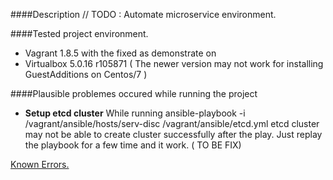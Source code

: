 ####Description
    // TODO : Automate microservice environment.

####Tested project environment.
+   Vagrant 1.8.5 with the fixed as demonstrate on 
+   Virtualbox 5.0.16 r105871 ( The newer version may not work for installing GuestAdditions on Centos/7 )

####Plausible problemes occured while running the project

* **Setup etcd cluster**
    While running 
    ansible-playbook -i /vagrant/ansible/hosts/serv-disc /vagrant/ansible/etcd.yml
    etcd cluster may not be able to create cluster successfully after the play.
    Just replay the playbook for a few time and it work. ( TO BE FIX)
        

[Known Errors.](./documents/KnowError.md)

    
    
    
    

